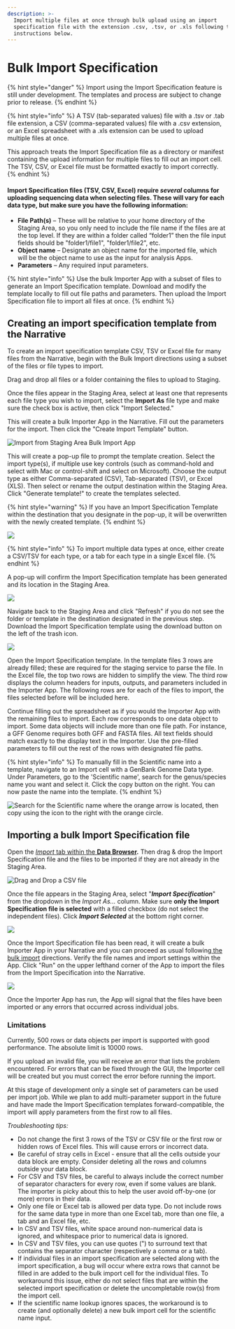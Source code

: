 ```yaml
---
description: >-
  Import multiple files at once through bulk upload using an import
  specification file with the extension .csv, .tsv, or .xls following the
  instructions below.
---
```


# Bulk Import Specification

{% hint style="danger" %}
Import using the Import Specification feature is still under development. The templates and process are subject to change prior to release.
{% endhint %}

{% hint style="info" %}
A TSV (tab-separated values) file with a .tsv or .tab file extension, a CSV (comma-separated values) file with a .csv extension, or an Excel spreadsheet with a .xls extension can be used to upload multiple files at once. &#x20;

This approach treats the Import Specification file as a directory or manifest containing the upload information for multiple files to fill out an import cell. The TSV, CSV, or Excel file must be formatted exactly to import correctly.&#x20;
{% endhint %}

#### Import Specification files (TSV, CSV, Excel) require _several_ columns for uploading sequencing data when selecting files. These will vary for each data type, but make sure you have the following information:&#x20;

* **File Path(s)** – These will be relative to your home directory of the Staging Area, so you only need to include the file name if the files are at the top level. If they are within a folder called “folder1” then the file input fields should be "folder1/file1", "folder1/file2", etc.
* **Object name** – Designate an object name for the imported file, which will be the object name to use as the input for analysis Apps.
* **Parameters** – Any required input parameters.&#x20;

{% hint style="info" %}
Use the bulk Importer App with a subset of files to generate an Import Specification template. Download and modify the template locally to fill out file paths and parameters. Then upload the Import Specification file to import all files at once.&#x20;
{% endhint %}

## Creating an import specification template from the Narrative

To create an import specification template CSV, TSV or Excel file for many files from the Narrative, begin with the Bulk Import directions using a subset of the files or file types to import.&#x20;

Drag and drop all files or a folder containing the files to upload to Staging.&#x20;

Once the files appear in the Staging Area, select at least one that represents each file type you wish to import, select the **Import As** file type and make sure the check box is active, then click "Import Selected."&#x20;

This will create a bulk Importer App in the Narrative. Fill out the parameters for the import. Then click the "Create Import Template" button. &#x20;

![Import from Staging Area Bulk Import App](../../.gitbook/assets/CreateImportSpecTemplate.png)

This will create a pop-up file to prompt the template creation. Select the import type(s), if multiple use key controls (such as command-hold and select with Mac or control-shift and select on Microsoft). Choose the output type as either Comma-separated (CSV), Tab-separated (TSV), or Excel (XLS). Then select or rename the output destination within the Staging Area. Click "Generate template!" to create the templates selected. &#x20;

{% hint style="warning" %}
If you have an Import Specification Template within the destination that you designate in the pop-up, it will be overwritten with the newly created template.&#x20;
{% endhint %}

![](../../.gitbook/assets/create\_importspectemplate.png)

{% hint style="info" %}
To import multiple data types at once, either create a CSV/TSV for each type, or a tab for each type in a single Excel file.&#x20;
{% endhint %}

A pop-up will confirm the Import Specification template has been generated and its location in the Staging Area.&#x20;

![](../../.gitbook/assets/importspectemplate\_generated.png)

Navigate back to the Staging Area  and click "Refresh" if you do not see the folder or template in the destination designated in the previous step. Download the Import Specification template using the download button on the left of the trash icon.

![](../../.gitbook/assets/importspectemplate\_folder.png)

Open the Import Specification template. In the template files 3 rows are already filled; these are required for the staging service to parse the file. In the Excel file, the top two rows are hidden to simplify the view. The third row displays the column headers for inputs, outputs, and parameters included in the Importer App. The following rows are for each of the files to import, the files selected before will be included here.&#x20;

Continue filling out the spreadsheet as if you would the Importer App with the remaining files to import. Each row corresponds to one data object to import. Some data objects will include more than one file path. For instance, a GFF Genome requires both GFF and FASTA files. All text fields should match exactly to the display text in the Importer. Use the pre-filled parameters to fill out the rest of the rows with designated file paths.&#x20;

{% hint style="info" %}
To manually fill in the Scientific name into a template, navigate to an Import cell with a GenBank Genome Data type. Under Parameters, go to the 'Scientific name', search for the genus/species name you want and select it. Click the copy button on the right. You can now paste the name into the template.&#x20;
{% endhint %}

![Search for the Scientific name where the orange arrow is located, then copy using the icon to the right with the orange circle.](../../.gitbook/assets/Sciname\_lookup.png)

## Importing a bulk Import Specification file

Open the [_Import_ tab within the **Data Browser**](../../getting-started/narrative/add-data.md)**.** Then drag & drop the Import Specification file and the files to be imported if they are not already in the Staging Area.&#x20;

![Drag and Drop a CSV file](../../.gitbook/assets/screen-shot-2020-10-20-at-9.43.48-am.png)

Once the file appears in the Staging Area, select "_**Import Specification**_" from the dropdown in the _Import As..._ column. Make sure **only the Import Specification file is selected** with a filled checkbox (do not select the independent files). Click _**Import Selected**_ at the bottom right corner. &#x20;

![](<../../.gitbook/assets/Screen Shot 2022-04-21 at 12.55.45 PM.png>)

Once the Import Specification file has been read, it will create a bulk Importer App in your Narrative and you can proceed as usual following[ the bulk import](uploads/#bulk-import-guide) directions. Verify the file names and import settings within the App. Click "Run" on the upper lefthand corner of the App to import the files from the Import Specification into the Narrative.&#x20;

![](<../../.gitbook/assets/Screen Shot 2022-04-21 at 12.56.11 PM.png>)

Once the Importer App has run, the App will signal that the files have been imported or any errors that occurred across individual jobs.&#x20;

### Limitations

Currently, 500 rows or data objects per import is supported with good performance. The absolute limit is 10000 rows.&#x20;

If you upload an invalid file, you will receive an error that lists the problem encountered. For errors that can be fixed through the GUI, the Importer cell will be created but you must correct the error before running the import.

At this stage of development only a single set of parameters can be used per import job. While we plan to add multi-parameter support in the future and have made the Import Specification templates forward-compatible, the import will apply parameters from the first row to all files.&#x20;

_Troubleshooting tips:_

* Do not change the first 3 rows of the TSV or CSV file or the first row or hidden rows of Excel files. This will cause errors or incorrect data.&#x20;
* Be careful of stray cells in Excel - ensure that all the cells outside your data block are empty. Consider deleting all the rows and columns outside your data block.&#x20;
* For CSV and TSV files, be careful to always include the correct number of separator characters for every row, even if some values are blank. The importer is picky about this to help the user avoid off-by-one (or more) errors in their data.&#x20;
* Only one file or Excel tab is allowed per data type. Do not include rows for the same data type in more than one Excel tab, more than one file, a tab and an Excel file, etc.&#x20;
* In CSV and TSV files, white space around non-numerical data is ignored, and whitespace prior to numerical data is ignored.&#x20;
* In CSV and TSV files, you can use quotes (") to surround text that contains the separator character (respectively a comma or a tab).
* If individual files in an import specification are selected along with the import specification, a bug will occur where extra rows that cannot be filled in are added to the bulk import cell for the individual files. To workaround this issue, either do not select files that are within the selected import specification or delete the uncompletable row(s) from the import cell.
* If the scientific name lookup ignores spaces, the workaround is to create (and optionally delete) a new bulk import cell for the scientific name input.&#x20;
